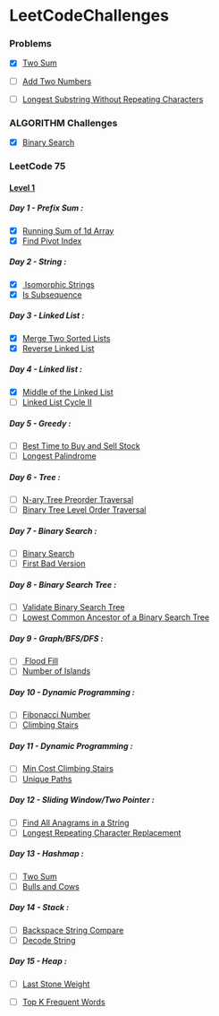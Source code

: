 # LeetCodeChallenges

### Problems

- [x] [Two Sum](https://leetcode.com/problems/two-sum/)

- [ ] [Add Two Numbers](https://leetcode.com/problems/add-two-numbers/)

- [ ] [Longest Substring Without Repeating Characters](https://leetcode.com/problems/longest-substring-without-repeating-characters/)

### ALGORITHM Challenges

- [x] [Binary Search](https://github.com/aysedemirel/LeetCodeChallenges/blob/master/src/leetcode/algorithm/BinarySearch.java)

### LeetCode 75

#### [Level 1](https://leetcode.com/study-plan/leetcode-75/?progress=j7zaj9d)

##### Day 1 - Prefix Sum :

- [x] [Running Sum of 1d Array](https://leetcode.com/problems/running-sum-of-1d-array/)
- [x] [Find Pivot Index](https://leetcode.com/problems/find-pivot-index/)

##### Day 2 - String :

- [x] [ Isomorphic Strings](https://leetcode.com/problems/isomorphic-strings/)
- [x] [Is Subsequence](https://leetcode.com/problems/is-subsequence/)

##### Day 3 - Linked List :

- [x] [Merge Two Sorted Lists](https://leetcode.com/problems/merge-two-sorted-lists/)
- [x] [Reverse Linked List](https://leetcode.com/problems/reverse-linked-list/)

##### Day 4 - Linked list :

- [x] [Middle of the Linked List](https://leetcode.com/problems/middle-of-the-linked-list/)
- [ ] [Linked List Cycle II](https://leetcode.com/problems/linked-list-cycle-ii/)

##### Day 5 - Greedy :

- [ ] [Best Time to Buy and Sell Stock](https://leetcode.com/problems/best-time-to-buy-and-sell-stock/)
- [ ] [Longest Palindrome](https://leetcode.com/problems/longest-palindrome/)

##### Day 6 - Tree :

- [ ] [N-ary Tree Preorder Traversal](https://leetcode.com/problems/n-ary-tree-preorder-traversal/)
- [ ] [Binary Tree Level Order Traversal](https://leetcode.com/problems/binary-tree-level-order-traversal/)

##### Day 7 - Binary Search :

- [ ] [Binary Search](https://leetcode.com/problems/binary-search/)
- [ ] [First Bad Version](https://leetcode.com/problems/first-bad-version/)

##### Day 8 - Binary Search Tree :

- [ ] [Validate Binary Search Tree](https://leetcode.com/problems/validate-binary-search-tree/)
- [ ] [Lowest Common Ancestor of a Binary Search Tree](https://leetcode.com/problems/lowest-common-ancestor-of-a-binary-search-tree/)

##### Day 9 - Graph/BFS/DFS :

- [ ] [ Flood Fill](https://leetcode.com/problems/flood-fill/)
- [ ] [Number of Islands](https://leetcode.com/problems/number-of-islands/)

##### Day 10 - Dynamic Programming :

- [ ] [Fibonacci Number](https://leetcode.com/problems/fibonacci-number/)
- [ ] [Climbing Stairs](https://leetcode.com/problems/climbing-stairs/)

##### Day 11 - Dynamic Programming :

- [ ] [Min Cost Climbing Stairs](https://leetcode.com/problems/min-cost-climbing-stairs/)
- [ ] [Unique Paths](https://leetcode.com/problems/unique-paths/)

##### Day 12 - Sliding Window/Two Pointer : 

- [ ] [Find All Anagrams in a String](https://leetcode.com/problems/find-all-anagrams-in-a-string/)
- [ ] [Longest Repeating Character Replacement](https://leetcode.com/problems/longest-repeating-character-replacement/)

##### Day 13 - Hashmap : 

- [ ] [Two Sum](https://leetcode.com/problems/two-sum/)
- [ ] [Bulls and Cows](https://leetcode.com/problems/bulls-and-cows/)

##### Day 14 - Stack : 

- [ ] [Backspace String Compare](https://leetcode.com/problems/backspace-string-compare/)
- [ ] [Decode String](https://leetcode.com/problems/decode-string/)

##### Day 15 - Heap : 

- [ ] [Last Stone Weight](https://leetcode.com/problems/last-stone-weight/)
- [ ] [Top K Frequent Words](https://leetcode.com/problems/top-k-frequent-words/)

